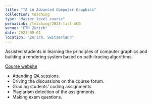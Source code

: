 ```yaml
---
title: "TA in Advanced Computer Graphics"
collection: teaching
type: "Master level course"
permalink: /teaching/2023-fall-ACG
venue: "ETH Zurich"
date: 2023-09-01
location: "Zurich, Switzerland"
---
```


Assisted students in learning the principles of computer graphics and building a rendering system based on path-tracing algorithms.

[Course website](https://cgl.ethz.ch/teaching/cg23/home.php)

- Attending QA sessions.
- Driving the discussions on the course forum.
- Grading students' coding assignments.
- Plagiarism detection of the assignments.
- Making exam questions.
